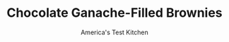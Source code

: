 ---
layout: ../../layouts/MarkdownPostLayout.astro
title: Chocolate Ganache-Filled Brownies
author: America's Test Kitchen
pubDate: 2023-03-15
description: "Break out the muffin tin for these intensely chocolaty treats."
image_url: https://res.cloudinary.com/hksqkdlah/image/upload/ar_1:1,c_fill,dpr_2.0,f_auto,fl_lossy.progressive.strip_profile,g_faces:auto,q_auto:low,w_344/SFS_BrownieSpread-49_u8u7dk
tags: ["Desserts or Baked Goods","Chocolate","Brownies & Bars","Holiday"]
calories: 5544
protein: 4
carbohydrates: 61
fats: 
fiber: 2
ingredients: ["1/3 cup (2 ounces), bittersweet chocolate chips","1/3 cup (1 ounce), Dutch-processed cocoa powder","1/2 cup, boiling water","2 cups (14 ounces), sugar","2/3 cup, vegetable oil","2 , large eggs","2 teaspoons, vanilla extract","1 1/3 cups (6⅔ ounces), all-purpose flour","3/4 teaspoon, table salt","1 1/3 cups (8 ounces), bittersweet chocolate chips","1/2 cup, heavy cream","1 teaspoon Maldon, sea salt"]
serves: 12
time: "1¾ hours, plus 5¼ hours cooling"
instructions: ["FOR THE BROWNIES: Adjust oven rack to middle position and heat oven to 350 degrees. Line 12-cup muffin tin with parchment liners. Generously spray liners in muffin tin with vegetable oil spray.","Place chocolate chips and cocoa in large bowl. Add boiling water and whisk until chocolate chips are fully melted. Whisk in sugar, oil, eggs, and vanilla until combined. Gently whisk in flour and salt until just incorporated.","Using ¼-cup dry measuring cup, portion batter into prepared muffin cups; evenly distribute any remaining batter among cups. Bake until toothpick inserted in center comes out with few moist crumbs attached, 30 to 40 minutes.","Let brownies cool in muffin tin on wire rack for 15 minutes. Spray base of 1¼-inch-diameter shot glass (or other object with similar diameter) with vegetable oil spray. Keeping brownies in muffin tin, press base of glass into center of each brownie, about 1 inch deep, respraying glass as needed. Remove brownies from muffin tin and let cool completely on rack, about 1 hour.","FOR THE GANACHE FILLING: Microwave chocolate chips and cream in bowl at 50 percent power, stirring frequently with rubber spatula, until melted, 1 to 3 minutes. Distribute ganache evenly among indentations in brownies (about 1 heaping tablespoon each).","Let sit until ganache is set, about 4 hours. Sprinkle ganache evenly with salt. Serve. (Alternatively, brownies can be transferred to refrigerator and will set in about 1½ hours; let come to room temperature before serving.)"]
nutrition: ["183 mg Potassium","88 mg Phosphorus","24 mg Calcium","2 mg Iron","43 mg Magnesium","269 mg Sodium","24 g Fat","1 mg Niacin (B3)","12 g Monounsaturated","2 g Polyunsaturated","44 mg Cholesterol","7 g Saturated","2 g Fiber","24 µg Folic acid","12 µg Folate (food)","46 g Sugars","1 µg Vitamin K","24 g Water","61 g Carbs","53 µg Folate equivalent (total)","4 g Protein","3 mg Vitamin E","54 µg Vitamin A","462 kcal Energy","45 g Sugars, added","5544 calories"]
notes: "We suggest using parchment muffin liners to avoid the brownies sticking to the liners. We developed this recipe using Ghirardelli 60% Premium Baking Chips, but you can use semisweet chips, if you prefer. We developed this recipe with a high-fat Dutch-processed cocoa powder. We used a shot glass to make the indentations in the brownies, but some spice jars and the ends of tapered French rolling pins will also work; they should be about 1¼ inches in diameter. It is important to press the indentations into the centers of the brownies 15 minutes after they come out of the oven. For an accurate measurement of boiling water, bring a kettle of water to a boil and then measure out the desired amount. The color of your muffin tin will affect baking time. If you use a dark-colored muffin tin, the baking time in step 3 will be closer to 30 minutes but if you use a light-colored muffin tin the brownies will take about 40 minutes.&nbsp;"
---